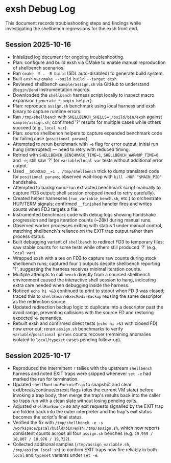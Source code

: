 # exsh Debug Log

This document records troubleshooting steps and findings while investigating the shellbench regressions for the exsh front end.

## Session 2025-10-16
- Initialized log document for ongoing troubleshooting.
- Plan: configure and build exsh via CMake to enable manual reproduction of shellbench scenarios.
- Ran `cmake -S . -B build` (SDL auto-disabled) to generate build system.
- Built `exsh` via `cmake --build build --target exsh`.
- Reviewed shellbench `sample/assign.sh` via GitHub to understand `@begin/@end` instrumentation macros.
- Downloaded the `shellbench` harness script locally to inspect macro expansion (`generate_*_begin_helper`).
- Plan: reproduce `assign.sh` benchmark using local harness and exsh binary to capture runtime errors.
- Ran `/tmp/shellbench` with `SHELLBENCH_SHELLS=./build/bin/exsh` against `sample/assign.sh`; confirmed '?' results for multiple cases while others succeed (e.g., `local var`).
- Plan: source shellbench helpers to capture expanded benchmark code for failing case (`positional params`).
- Attempted to rerun benchmark with `-e` flag for error output; initial run hung (interrupted) — need to retry with reduced timing.
- Retried with `SHELLBENCH_BENCHMARK_TIME=1`, `SHELLBENCH_WARMUP_TIME=0`, and `-e`; still saw '?' for `variable`/`local var` tests without additional error output.
- Used `__SOURCED__=1 . /tmp/shellbench` trick to dump translated code for `positional params`; observed wait-loop with `kill -HUP "$MAIN_PID"` handshake.
- Attempted to background-run extracted benchmark script manually to capture FD3 output; shell session dropped (need to retry carefully).
- Created helper harnesses (`run_variable_bench.sh`, etc.) to orchestrate HUP/TERM signals; confirmed `__finished` handler fires and writes counts when FD3 targets a file.
- Instrumented benchmark code with debug logs showing handshake progression and large iteration counts (~28k) during manual runs.
- Observed worker processes exiting with status 1 under manual control, matching shellbench's reliance on the EXIT trap output rather than process status.
- Built debugging variant of `shellbench` to redirect FD3 to temporary files; saw stable counts for some tests while others still produced '?' (e.g., `local var`).
- Wrapped exsh with a tee on FD3 to capture raw counts during stock shellbench runs; captured four `1` outputs despite shellbench reporting '?', suggesting the harness receives minimal iteration counts.
- Multiple attempts to call `bench` directly from a sourced shellbench environment caused the interactive shell session to hang, indicating extra care needed when debugging inside the harness.
- Noticed `echo hi >&3` continued to print to stdout when FD 3 was closed; traced this to `shellEnsureExecRedirBackup` reusing the same descriptor as the redirection source.
- Updated redirection backup logic to duplicate into a descriptor past the avoid range, preventing collisions with the source FD and restoring expected `>&` semantics.
- Rebuilt exsh and confirmed direct tests (`echo hi >&3` with closed FD) now error out; reran `assign.sh` benchmarks to verify `variable`/`positional params` counts recover (remaining anomalies isolated to `local`/`typeset` cases pending follow-up).

## Session 2025-10-17
- Reproduced the intermittent `?` tallies with the upstream `shellbench` harness and noted EXIT traps were skipped whenever `set -e` had marked the run for termination.
- Updated `shellRuntimeExecuteTrap` to snapshot and clear exit/break/continue/errexit flags (plus the current VM state) before invoking a trap body, then merge the trap's results back into the caller so traps run with a clean slate without losing pending exits.
- Adjusted `shellRunSource` so any exit requests signalled by the EXIT trap are folded back into the outer interpreter and the trap's exit status becomes the script's final status.
- Verified the fix with `/tmp/shellbench -e -s /workspace/pscal/build/bin/exsh /tmp/assign.sh`, which now reports consistent counts across all four `assign.sh` benches (e.g. `29,959 / 18,807 / 18,976 / 19,722`).
- Collected additional samples (`/tmp/assign_variable.sh`, `/tmp/assign_local.sh`) to confirm EXIT traps now fire reliably in both `local` and `typeset` variants under `set -e`.
